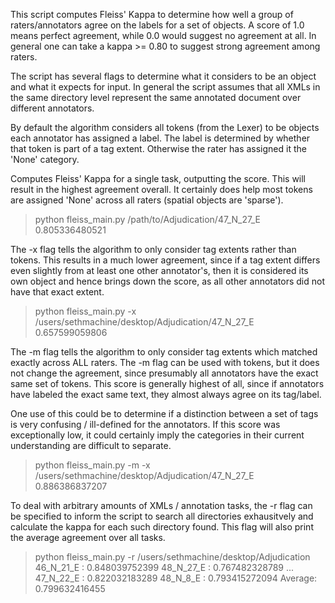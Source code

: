 This script computes Fleiss' Kappa to determine how well a group of raters/annotators
agree on the labels for a set of objects.  A score of 1.0 means perfect agreement, while
0.0 would suggest no agreement at all.  In general one can take a kappa >= 0.80 to suggest
strong agreement among raters.

The script has several flags to determine what it considers to be an object and what
it expects for input.  In general the script assumes that all XMLs in the same directory level
represent the same annotated document over different annotators.

By default the algorithm considers all tokens (from the Lexer) to be objects each annotator
has assigned a label.  The label is determined by whether that token is part of a tag extent.
Otherwise the rater has assigned it the 'None' category.

Computes Fleiss' Kappa for a single task, outputting the score.  This will result in
the highest agreement overall.  It certainly does help most tokens are assigned 'None'
across all raters (spatial objects are 'sparse').

> python fleiss_main.py /path/to/Adjudication/47_N_27_E
0.805336480521

The -x flag tells the algorithm to only consider tag extents rather than tokens.  This results
in a much lower agreement, since if a tag extent differs even slightly from at least one other
annotator's, then it is considered its own object and hence brings down the score, as all other
annotators did not have that exact extent.

>python fleiss_main.py -x /users/sethmachine/desktop/Adjudication/47_N_27_E
0.657599059806

The -m flag tells the algorithm to only consider tag extents which matched exactly across
ALL raters.  The -m flag can be used with tokens, but it does not change the agreement, since
presumably all annotators have the exact same set of tokens.  This score is generally highest
of all, since if annotators have labeled the exact same text, they almost always agree on its
tag/label.

One use of this could be to determine if a distinction between a set of tags is very confusing /
ill-defined for the annotators.  If this score was exceptionally low, it could certainly imply
the categories in their current understanding are difficult to separate.

>python fleiss_main.py -m -x /users/sethmachine/desktop/Adjudication/47_N_27_E
0.886386837207

To deal with arbitrary amounts of XMLs / annotation tasks, the -r flag can be specified to inform
the script to search all directories exhausitvely and calculate the kappa for each such directory
found.  This flag will also print the average agreement over all tasks.

>python fleiss_main.py -r /users/sethmachine/desktop/Adjudication
46_N_21_E : 0.848039752399
48_N_27_E : 0.767482328789
...
47_N_22_E : 0.822032183289
48_N_8_E : 0.793415272094
Average: 0.799632416455
